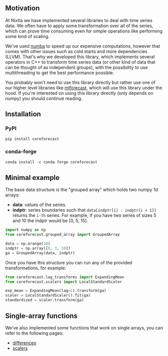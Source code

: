 ## Motivation
At Nixtla we have implemented several libraries to deal with time series data. We often have to apply some transformation over all of the series, which can prove time consuming even for simple operations like performing some kind of scaling.

We've used [numba](https://numba.pydata.org/) to speed up our expensive computations, however that comes with other issues such as cold starts and more dependencies (LLVM). That's why we developed this library, which implements several operators in C++ to transform time series data (or other kind of data that can be thought of as independent groups), with the possibility to use multithreading to get the best performance possible.

You probably won't need to use this library directly but rather use one of our higher level libraries like [mlforecast](https://nixtlaverse.nixtla.io/mlforecast/docs/how-to-guides/lag_transforms_guide.html#built-in-transformations-experimental), which will use this library under the hood. If you're interested on using this library directly (only depends on numpy) you should continue reading.

## Installation

### PyPI
```python
pip install coreforecast
```

### conda-forge
```python
conda install -c conda-forge coreforecast
```

## Minimal example
The base data structure is the "grouped array" which holds two numpy 1d arrays:

* **data**: values of the series.
* **indptr**: series boundaries such that `data[indptr[i] : indptr[i + 1]]` returns the `i-th` series. For example, if you have two series of sizes 5 and 10 the indptr would be [0, 5, 15].

```python
import numpy as np
from coreforecast.grouped_array import GroupedArray

data = np.arange(10)
indptr = np.array([0, 3, 10])
ga = GroupedArray(data, indptr)
```

Once you have this structure you can run any of the provided transformations, for example:

```python
from coreforecast.lag_transforms import ExpandingMean
from coreforecast.scalers import LocalStandardScaler

exp_mean = ExpandingMean(lag=1).transform(ga)
scaler = LocalStandardScaler().fit(ga)
standardized = scaler.transform(ga)
```

## Single-array functions
We've also implemented some functions that work on single arrays, you can refer to the following pages:

* [differences](https://nixtlaverse.nixtla.io/coreforecast/differences)
* [scalers](https://nixtlaverse.nixtla.io/coreforecast/scalers)
